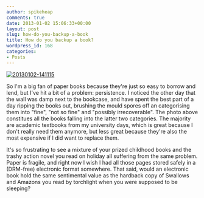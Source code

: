 ```yaml
---
author: spikeheap
comments: true
date: 2013-01-02 15:06:33+00:00
layout: post
slug: how-do-you-backup-a-book
title: How do you backup a book?
wordpress_id: 168
categories:
- Posts
---
```


[![20130102-141115](http://ryanbrooks.files.wordpress.com/2012/08/20130102-141115.jpeg)](http://ryanbrooks.wordpress.com/2013/01/02/how-do-you-backup-a-book/20130102-141115/#main)

So I'm a big fan of paper books because they're just so easy to borrow and lend, but I've hit a bit of a problem: persistence. I noticed the other day that the wall was damp next to the bookcase, and have spent the best part of a day ripping the books out, brushing the mould spores off an categorising them into "fine", "not so fine" and "possibly irrecoverable". The photo above constitues all the books falling into the latter two categories. The majority are academic textbooks from my university days, which is great because I don't really need them anymore, but less great because they're also the most expensive if I did want to replace them.

It's so frustrating to see a mixture of your prized childhood books and the trashy action novel you read on holiday all suffering from the same problem. Paper is fragile, and right now I wish I had all those pages stored safely in a (DRM-free) electronic format somewhere. That said, would an electronic book hold the same sentimental value as the hardback copy of Swallows and Amazons  you read by torchlight when you were supposed to be sleeping?
